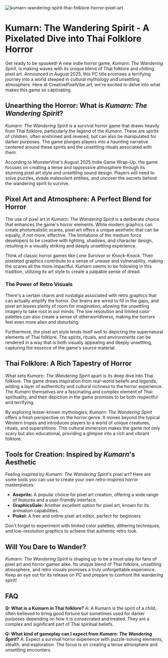 ![kumarn-wandering-spirit-thai-folklore-horror-pixel-art](https://images.pexels.com/photos/18920008/pexels-photo-18920008.jpeg?auto=compress&cs=tinysrgb&fit=crop&h=627&w=1200)

# Kumarn: The Wandering Spirit - A Pixelated Dive into Thai Folklore Horror

Get ready to be spooked! A new indie horror game, *Kumarn: The Wandering Spirit*, is making waves with its unique blend of Thai folklore and chilling pixel art. Announced in August 2025, this PC title promises a terrifying journey into a world steeped in cultural mythology and unsettling atmosphere. Here at CreativePixelVibe.art, we're excited to delve into what makes this game so captivating.

## Unearthing the Horror: What is *Kumarn: The Wandering Spirit*?

*Kumarn: The Wandering Spirit* is a survival horror game that draws heavily from Thai folklore, particularly the legend of the *Kumarn*. These are spirits of children, often enshrined and revered, but can also be manipulated for darker purposes. The game plunges players into a haunting narrative centered around these spirits and the unsettling rituals associated with them.

According to MonsterVine's August 2025 Indie Game Wrap-Up, the game focuses on creating a tense and oppressive atmosphere through its stunning pixel art style and unsettling sound design. Players will need to solve puzzles, evade malevolent entities, and uncover the secrets behind the wandering spirit to survive.

## Pixel Art and Atmosphere: A Perfect Blend for Horror

The use of pixel art in *Kumarn: The Wandering Spirit* is a deliberate choice that enhances the game's horror elements. While modern graphics can create photorealistic scares, pixel art offers a unique aesthetic that can be equally, if not more, effective. The limitations of the medium force developers to be creative with lighting, shadows, and character design, resulting in a visually striking and deeply unsettling experience.

Think of classic horror games like *Lone Survivor* or *Knock-Knock*. Their pixelated graphics contribute to a sense of unease and vulnerability, making the scares all the more impactful. *Kumarn* seems to be following in this tradition, utilizing its art style to create a palpable sense of dread.

### The Power of Retro Visuals

There's a certain charm and nostalgia associated with retro graphics that can actually amplify the horror. Our brains are wired to fill in the gaps, and pixel art leaves plenty of room for imagination, allowing the unsettling imagery to take root in our minds. The low resolution and limited color palettes can also create a sense of otherworldliness, making the horrors feel even more alien and disturbing.

Furthermore, the pixel art style lends itself well to depicting the supernatural elements of Thai folklore. The spirits, rituals, and environments can be rendered in a way that is both visually appealing and deeply unsettling, capturing the essence of the game's source material.

## Thai Folklore: A Rich Tapestry of Horror

What sets *Kumarn: The Wandering Spirit* apart is its deep dive into Thai folklore. The game draws inspiration from real-world beliefs and legends, adding a layer of authenticity and cultural richness to the horror experience. The *Kumarn* themselves are a fascinating and complex element of Thai spirituality, and their depiction in the game promises to be both respectful and terrifying.

By exploring lesser-known mythologies, *Kumarn: The Wandering Spirit* offers a fresh perspective on the horror genre. It moves beyond the typical Western tropes and introduces players to a world of unique creatures, rituals, and superstitions. This cultural immersion makes the game not only scary but also educational, providing a glimpse into a rich and vibrant folklore.

## Tools for Creation: Inspired by *Kumarn*'s Aesthetic

Feeling inspired by *Kumarn: The Wandering Spirit*'s pixel art? Here are some tools you can use to create your own retro-inspired horror masterpieces:

*   **Aseprite:** A popular choice for pixel art creation, offering a wide range of features and a user-friendly interface.
*   **GraphicsGale:** Another excellent option for pixel art, known for its animation capabilities.
*   **Piskel:** A free and online pixel art editor, perfect for beginners.

Don't forget to experiment with limited color palettes, dithering techniques, and low-resolution graphics to achieve that authentic retro look.

## Will You Dare to Wander?

*Kumarn: The Wandering Spirit* is shaping up to be a must-play for fans of pixel art and horror games alike. Its unique blend of Thai folklore, unsettling atmosphere, and retro visuals promises a truly unforgettable experience. Keep an eye out for its release on PC and prepare to confront the wandering spirit!

## FAQ

**Q: What is a Kumarn in Thai folklore?**
A: A Kumarn is the spirit of a child, often believed to bring good fortune but sometimes used for darker purposes depending on how it is consecrated and treated. They are a complex and significant part of Thai spiritual beliefs.

**Q: What kind of gameplay can I expect from *Kumarn: The Wandering Spirit*?**
A: Expect a survival horror experience with puzzle-solving elements, stealth, and exploration. The focus is on creating a tense atmosphere and unsettling encounters.
